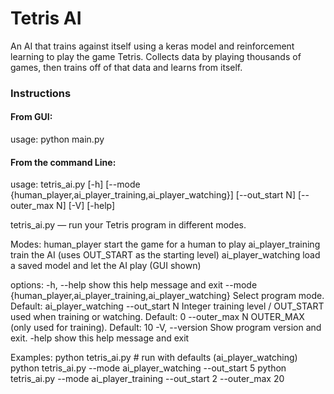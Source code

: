 # Tetris AI
An AI that trains against itself using a keras model and reinforcement learning to play the game Tetris. Collects data by playing thousands of games, then trains off of that data and learns from itself. 
### Instructions
#### From GUI:
usage: python main.py

#### From the command Line:
usage: tetris_ai.py [-h] [--mode {human_player,ai_player_training,ai_player_watching}] [--out_start N] [--outer_max N] [-V] [-help]

tetris_ai.py — run your Tetris program in different modes.

Modes:
  human_player        start the game for a human to play
  ai_player_training  train the AI (uses OUT_START as the starting level)
  ai_player_watching  load a saved model and let the AI play (GUI shown)

options:
  -h, --help            show this help message and exit
  --mode {human_player,ai_player_training,ai_player_watching}
                        Select program mode. Default: ai_player_watching
  --out_start N         Integer training level / OUT_START used when training or watching. Default: 0
  --outer_max N         OUTER_MAX (only used for training). Default: 10
  -V, --version         Show program version and exit.
  -help                 show this help message and exit

Examples:
  python tetris_ai.py                     # run with defaults (ai_player_watching)
  python tetris_ai.py --mode ai_player_watching --out_start 5
  python tetris_ai.py --mode ai_player_training --out_start 2 --outer_max 20